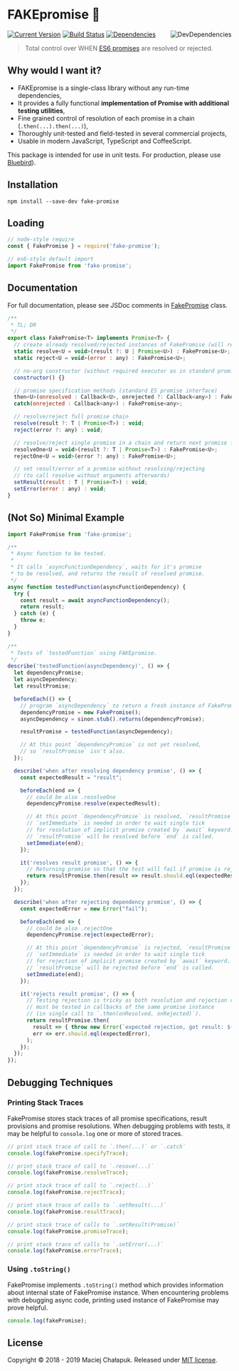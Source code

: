 # FAKEpromise :pray:

[<img src="https://badge.fury.io/js/fake-promise.svg" alt="Current Version">][npm-status]
[<img src="https://travis-ci.org/mchalapuk/fake-promise.svg?branch=master" alt="Build Status" />][travis-status]
[<img src="https://david-dm.org/mchalapuk/fake-promise/status.svg" alt="Dependencies">][david-status]
[<img src="https://david-dm.org/mchalapuk/fake-promise/dev-status.svg" alt="DevDependencies" align="right" />][david-status-dev]

[npm-status]: https://npmjs.org/package/fake-promise
[travis-status]: https://travis-ci.org/mchalapuk/fake-promise
[david-status]: https://david-dm.org/mchalapuk/fake-promise
[david-status-dev]: https://david-dm.org/mchalapuk/fake-promise?type=dev

> Total control over WHEN [ES6 promises][mdn-promise] are resolved or rejected.

[mdn-promise]: https://developer.mozilla.org/en-US/docs/Web/JavaScript/Reference/Global_Objects/Promise

## Why would I want it?

* FAKEpromise is a single-class library without any run-time dependencies,
* It provides a fully functional **implementation of Promise with additional testing utilities**,
* Fine grained control of resolution of each promise in a chain (`.then(...).then(...)`),
* Thoroughly unit-tested and field-tested in several commercial projects,
* Usable in modern JavaScript, TypeScript and CoffeeScript.

This package is intended for use in unit tests. For production, please use [Bluebird][bluebird]).

[bluebird]: https://github.com/petkaantonov/bluebird

## Installation

```shell
npm install --save-dev fake-promise
```

## Loading

```javascript
// node-style require
const { FakePromise } = require('fake-promise');

// es6-style default import
import FakePromise from 'fake-promise';
```

## Documentation

For full documentation, please see JSDoc comments in [FakePromise][FakePromise] class.

[FakePromise]: /src/FakePromise.ts

```javascript
/**
 * TL; DR
 */
export class FakePromise<T> implements Promise<T> {
  // create already resolved/rejected instances of FakePromise (will resolve whole chain)
  static resolve<U = void>(result ?: U | Promise<U>) : FakePromise<U>;
  static reject<U = void>(error : any) : FakePromise<U>;

  // no-arg constructor (without required executor as in standard promise)
  constructor() {}

  // promise specification methods (standard ES promise interface)
  then<U>(onresolved : Callback<U>, onrejected ?: Callback<any>) : FakePromise<U>;
  catch(onrejected : Callback<any>) : FakePromise<any>;

  // resolve/reject full promise chain
  resolve(result ?: T | Promise<T>) : void;
  reject(error ?: any) : void;

  // resolve/reject single promise in a chain and return next promise from the chain
  resolveOne<U = void>(result ?: T | Promise<T>) : FakePromise<U>;
  rejectOne<U = void>(error ?: any) : FakePromise<U>;

  // set result/error of a promise without resolving/rejecting
  // (to call resolve without arguments afterwards)
  setResult(result : T | Promise<T>) : void;
  setError(error : any) : void;
}
```
## (Not So) Minimal Example

```javascript
import FakePromise from 'fake-promise';

/**
 * Async function to be tested.
 *
 * It calls `asyncFunctionDependency`, waits for it's promise
 * to be resolved, and returns the result of resolved promise.
 */
async function testedFunction(asyncFunctionDependency) {
  try {
    const result = await asyncFunctionDependency();
    return result;
  } catch (e) {
    throw e;
  }
}

/**
 * Tests of `testedFunction` using FAKEpromise.
 */
describe('testedFunction(asyncDependency)', () => {
  let dependencyPromise;
  let asyncDependency;
  let resultPromise;

  beforeEach(() => {
    // program `asyncDependency` to return a fresh instance of FakePromise
    dependencyPromise = new FakePromise();
    asyncDependency = sinon.stub().returns(dependencyPromise);

    resultPromise = testedFunction(asyncDependency);

    // At this point `dependencyPromise` is not yet resolved,
    // so `resultPromise` isn't also.
  });

  describe('when after resolving dependency promise', () => {
    const expectedResult = "result";

    beforeEach(end => {
      // could be also .resolveOne
      dependencyPromise.resolve(expectedResult);

      // At this point `dependencyPromise` is resolved, `resultPromise` is not.
      // `setImmediate` is needed in order to wait single tick
      // for resolution of implicit promise created by `await` keyword.
      // `resultPromise` will be resolved before `end` is called.
      setImmediate(end);
    });

    it('resolves result promise', () => {
      // Returning promise so that the test will fail if promise is rejected.
      return resultPromise.then(result => result.should.eql(expectedResult));
    });
  });

  describe('when after rejecting dependency promise', () => {
    const expectedError = new Error("fail");

    beforeEach(end => {
      // could be also .rejectOne
      dependencyPromise.reject(expectedError);

      // At this point `dependencyPromise` is rejected, `resultPromise` is not.
      // `setImmediate` is needed in order to wait single tick
      // for rejection of implicit promise created by `await` keyword.
      // `resultPromise` will be rejected before `end` is called.
      setImmediate(end);
    });

    it('rejects result promise', () => {
      // Testing rejection is tricky as both resolution and rejection cases
      // must be tested in callbacks of the same promise instance
      // (in single call to `.then(onResolved, onRejected)`).
      return resultPromise.then(
        result => { throw new Error(`expected rejection, got result: ${result}`) },
        err => err.should.eql(expectedError),
      );
    });
  });
});
```

## Debugging Techniques

### Printing Stack Traces

FakePromise stores stack traces of all promise specifications, result
provisions and promise resolutions. When debugging problems with tests,
it may be helpful to `console.log` one or more of stored traces.

```javascript
// print stack trace of call to `.then(...)` or `.catch`
console.log(fakePromise.specifyTrace);

// print stack trace of call to `.resove(...)`
console.log(fakePromise.resolveTrace);

// print stack trace of call to `.reject(...)`
console.log(fakePromise.rejectTrace);

// print stack trace of calls to `.setResult(...)`
console.log(fakePromise.resultTrace);

// print stack trace of calls to `.setResult(Promise)`
console.log(fakePromise.promiseTrace);

// print stack trace of calls to `.setError(...)`
console.log(fakePromise.errorTrace);
```

### Using `.toString()`

FakePromise implements `.toString()` method which provides information about
internal state of FakePromise instance. When encountering problems with
debugging async code, printing used instance of FakePromise may prove helpful.

```javascript
console.log(fakePromise);
```

## License

Copyright &copy; 2018 - 2019 Maciej Chałapuk. Released under [MIT license](LICENSE).

